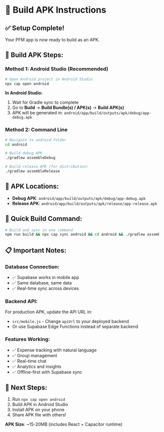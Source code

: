 # 📱 Build APK Instructions

## ✅ Setup Complete!
Your PFM app is now ready to build as an APK.

## 🔧 Build APK Steps:

### Method 1: Android Studio (Recommended)
```bash
# Open Android project in Android Studio
npx cap open android
```

**In Android Studio:**
1. Wait for Gradle sync to complete
2. Go to **Build** → **Build Bundle(s) / APK(s)** → **Build APK(s)**
3. APK will be generated in: `android/app/build/outputs/apk/debug/app-debug.apk`

### Method 2: Command Line
```bash
# Navigate to android folder
cd android

# Build debug APK
./gradlew assembleDebug

# Build release APK (for distribution)
./gradlew assembleRelease
```

## 📱 APK Locations:
- **Debug APK**: `android/app/build/outputs/apk/debug/app-debug.apk`
- **Release APK**: `android/app/build/outputs/apk/release/app-release.apk`

## 🚀 Quick Build Command:
```bash
# Build and sync in one command
npm run build && npx cap sync android && cd android && ./gradlew assembleDebug
```

## 📋 Important Notes:

### Database Connection:
- ✅ Supabase works in mobile app
- ✅ Same database, same data
- ✅ Real-time sync across devices

### Backend API:
For production APK, update the API URL in:
- `src/mobile.js` - Change `apiUrl` to your deployed backend
- Or use Supabase Edge Functions instead of separate backend

### Features Working:
- ✅ Expense tracking with natural language
- ✅ Group management
- ✅ Real-time chat
- ✅ Analytics and insights
- ✅ Offline-first with Supabase sync

## 🎯 Next Steps:
1. Run `npx cap open android`
2. Build APK in Android Studio
3. Install APK on your phone
4. Share APK file with others!

**APK Size**: ~15-20MB (includes React + Capacitor runtime)